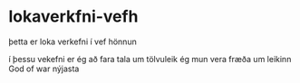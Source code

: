# lokaverkfni-vefh
þetta er loka verkefni í vef hönnun

í þessu vekefni er ég að fara tala um tölvuleik
ég mun vera fræða um leikinn God of war nýjasta